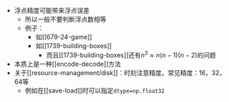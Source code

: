 - 浮点精度可能带来浮点误差
  - 所以一般不要判断浮点数相等
  - 例子：
    - 如[[679-24-game]]
    - 如[[1739-building-boxes]]
      - 而且[[1739-building-boxes]]还有$n^3 \approx n(n-1)(n-2)$的问题
- 本质上是一种[[encode-decode]]方法
- 关于[[resource-management/disk]]：时刻注意精度。常见精度：16，32，64等
  - 例如在[[save-load]]时可以指定`dtype=np.float32`